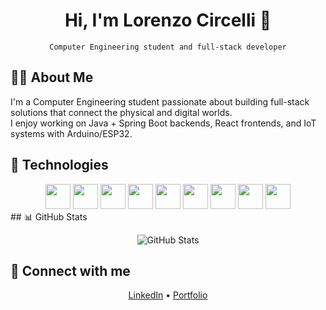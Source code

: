<h1 align="center">Hi, I'm Lorenzo Circelli 👋</h1>
<p align="center"><code>Computer Engineering student and full-stack developer</code></p>

## 👨‍💻 About Me
I'm a Computer Engineering student passionate about building full-stack solutions that connect the physical and digital worlds.  
I enjoy working on Java + Spring Boot backends, React frontends, and IoT systems with Arduino/ESP32.

## 🔧 Technologies

<div align="center" margin="20">
<img height="40" src="https://cdn.simpleicons.org/javascript?viewbox=auto" />
<img height="40" src="https://cdn.simpleicons.org/python?viewbox=auto" />
<img height="40" src="https://cdn.simpleicons.org/kotlin?viewbox=auto" />
<img height="40" src="https://cdn.simpleicons.org/dart?viewbox=auto" />
<img height="40" src="https://cdn.simpleicons.org/r?viewbox=auto" />
<img height="40" src="https://cdn.simpleicons.org/swift?viewbox=auto" />
<img height="40" src="https://cdn.simpleicons.org/julia?viewbox=auto" />
<img height="40" src="https://cdn.simpleicons.org/haskell?viewbox=auto" />
<img height="40" src="https://cdn.simpleicons.org/clojure?viewbox=auto" />
</div>
## 📊 GitHub Stats
<p align="center">
  <img src="https://github-readme-stats.vercel.app/api?username=LORENZOCIRCELLI&show_icons=true&theme=radical" alt="GitHub Stats"/>
</p>

## 🔗 Connect with me
<p align="center">
  <a href="https://www.linkedin.com/in/lorenzocalabresecircelli" target="_blank">LinkedIn</a> • 
  <a href="https://lorenzocircelli.com.br" target="_blank">Portfolio</a>
</p>
